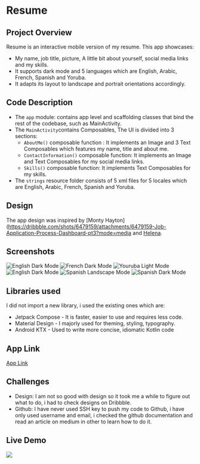 # Resume

## Project Overview
Resume is an interactive mobile version of my resume. This app showcases:
- My name, job title, picture, A little bit about yourself, social media links and my skills.
- It supports dark mode and 5 languages which are English, Arabic, French, Spanish and Yoruba.
- It adapts its layout to landscape and portrait orientations accordingly.

## Code Description
- The `app` module: contains app level and scaffolding classes that bind the rest of the codebase, such as MainActivity.
- The `MainActivity`contains Composables, The UI is divided into 3 sections:
  - `AboutMe()` composable function : It implements an Image and 3 Text Composables which features my name, title and about me.
  - `ContactInformation()` composable function: It implements an Image and Text Composables for my social media links.
  - `Skills()` composable function: It implements Text Composables for my skills.
- The `strings` resource folder consists of 5 xml files for 5 locales which are English, Arabic, French, Spanish and Yoruba.

## Design
The app design was inspired by [Monty Hayton](https://dribbble.com/shots/6479159/attachments/6479159-Job-Application-Process-Dashboard-pt3?mode=media and 
[Helena](https://dribbble.com/shots/14436103-Resume-App/attachments/6116864?mode=media).

## Screenshots
![English Dark Mode](https://user-images.githubusercontent.com/51162743/200109636-ed93030c-86e3-435f-9004-4ae50d1e315e.png)
![French Dark Mode](https://user-images.githubusercontent.com/51162743/200109647-9e8692a9-1880-4a16-870c-ea00d12048bf.png)
![Youruba Light Mode](https://user-images.githubusercontent.com/51162743/200109650-36e12a33-37bd-48af-ac03-7d7d2a9adbb4.png)
![English Dark Mode](https://user-images.githubusercontent.com/51162743/200109670-4a6c9273-2ea5-4713-be78-e50411422f4c.png)
![Spanish Landscape Mode](https://user-images.githubusercontent.com/51162743/200109664-4c3fddc1-f739-4e8c-89ec-294e6a8faac7.png)
![Spanish Dark Mode](https://user-images.githubusercontent.com/51162743/200109658-998e5104-7112-4449-a0ac-0a84e1e9a8d7.png)
 
## Libraries used
I did not import a new library, i used the existing ones which are:
- Jetpack Compose - It is faster, easier to use and requires less code.
- Material Design - I majorly used for theming, styling, typography.
- Android KTX - Used to write more concise, idiomatic Kotlin code

## App Link
[App Link](https://drive.google.com/file/d/1mnJqV0h2PcZwlgGnFBqrK-xrl8E8UtTX/view?usp=sharing)

## Challenges
- Design: I am not so good with design so it took me a while to figure out what to do, i had to check designs on Dribbble.
- Github: I have never used SSH key to push my code to Github, i have only used username and email, i checked the github documentation and read an article on medium in other to learn how to do it.

## Live Demo
[<img src="https://user-images.githubusercontent.com/51162743/200105989-f3cb52e3-f43f-4b81-8de0-1e9377798a2d.png">](https://appetize.io/app/7hfdhmp6huk3dwyi3wns5fvcy4?device=pixel4&osVersion=11.0&scale=75)
